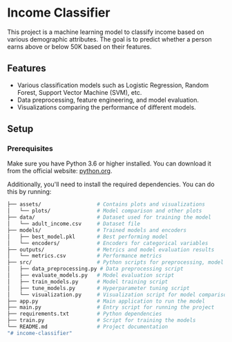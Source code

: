 # Income Classifier

This project is a machine learning model to classify income based on various demographic attributes. The goal is to predict whether a person earns above or below 50K based on their features.

## Features
- Various classification models such as Logistic Regression, Random Forest, Support Vector Machine (SVM), etc.
- Data preprocessing, feature engineering, and model evaluation.
- Visualizations comparing the performance of different models.

## Setup

### Prerequisites

Make sure you have Python 3.6 or higher installed. You can download it from the official website: [python.org](https://www.python.org/downloads/).

Additionally, you'll need to install the required dependencies. You can do this by running:

```bash
├── assets/                  # Contains plots and visualizations
│   └── plots/               # Model comparison and other plots
├── data/                    # Dataset used for training the model
│   └── adult_income.csv     # Dataset file
├── models/                  # Trained models and encoders
│   ├── best_model.pkl       # Best performing model
│   └── encoders/            # Encoders for categorical variables
├── outputs/                 # Metrics and model evaluation results
│   └── metrics.csv          # Performance metrics
├── src/                     # Python scripts for preprocessing, model training, evaluation
│   ├── data_preprocessing.py # Data preprocessing script
│   ├── evaluate_models.py   # Model evaluation script
│   ├── train_models.py      # Model training script
│   ├── tune_models.py       # Hyperparameter tuning script
│   └── visualization.py     # Visualization script for model comparison
├── app.py                   # Main application to run the model
├── main.py                  # Entry script for running the project
├── requirements.txt         # Python dependencies
├── train.py                 # Script for training the models
└── README.md                # Project documentation
"# income-classifier" 

